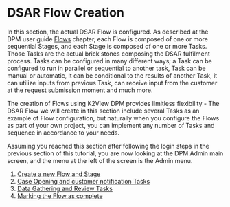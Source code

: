 # DSAR Flow Creation

In this section, the actual DSAR Flow is configured. As described at the DPM user guide [Flows](/articles/DPM/02_Admin_Module/03_Flows.md) chapter, each Flow is composed of one or more sequential Stages, and each Stage is composed of one or more Tasks. Those Tasks are the actual brick stones composing the DSAR fulfilment process. Tasks can be configured in many different ways; a Task can be configured to run in parallel or sequential to another task, Task can be manual or automatic, it can be conditional to the results of another Task, it can utilize inputs from previous Task, can receive input from the customer at the request submission moment and much more.  

The creation of Flows using K2View DPM provides limitless flexibility - The DSAR Flow we will create in this section include several Tasks as an example of Flow configuration, but naturally when you configure the Flows as part of your own project, you can implement any number of Tasks and sequence in accordance to your needs.  

Assuming you reached this section after following the login steps in the previous section of this tutorial, you are now looking at the DPM Admin main screen, and the menu at the left of the screen is the Admin menu.

1.  [Create a new Flow and Stage](/articles/demo_project/DPM_Demo_Project/01_DSAR_create_new_flow.md)
2.  [Case Opening and customer notification Tasks](/articles/demo_project/DPM_Demo_Project/01_DSAR_Case_Opening_and_Customer_Notification_Tasks.md)
3.  [Data Gathering and Review Tasks](articles/demo_project/DPM_Demo_Project/01_DSAR_Data_Gathering_and_Review_Tasks.md)
4.  [Marking the Flow as complete](articles/demo_project/DPM_Demo_Project/01_DSAR_Mark_Flow_as_Complete.md)

